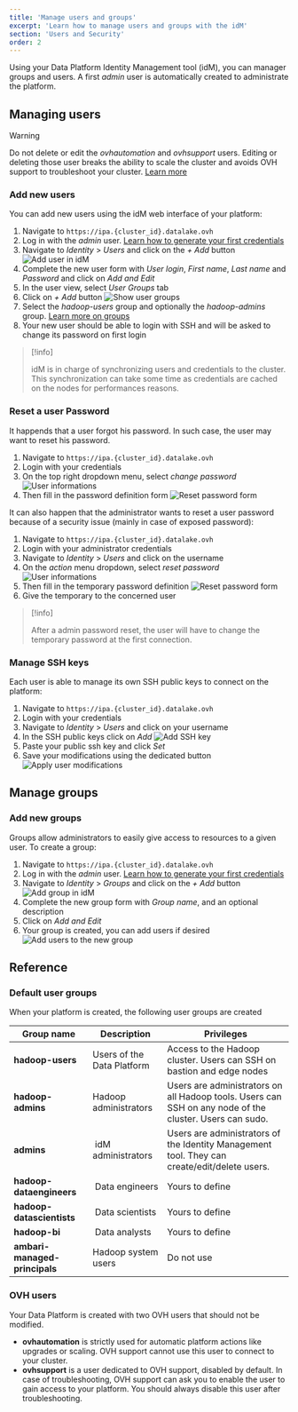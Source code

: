 ```yaml
---
title: 'Manage users and groups'
excerpt: 'Learn how to manage users and groups with the idM'
section: 'Users and Security'
order: 2
---
```


Using your Data Platform Identity Management tool (idM), you can manager groups and users. A first *admin* user is automatically created to administrate the platform.

## Managing users

> [!warning]
>
> Do not delete or edit the *ovhautomation* and *ovhsupport* users. Editing or deleting those user breaks the ability
to scale the cluster and avoids OVH support to troubleshoot your cluster. [Learn more](#ovh-users)
>

### Add new users

You can add new users using the idM web interface of your platform:

1. Navigate to `https://ipa.{cluster_id}.datalake.ovh`
2. Log in with the *admin* user. [Learn how to generate your first credentials](../retrieve-credentials/guide.en-gb.md)
3. Navigate to  *Identity* > *Users* and click on the *+ Add* button
![Add user in idM](images/idm-add-user.png)
4. Complete the new user form with *User login*, *First name*, *Last name* and *Password* and click on *Add and Edit*
5. In the user view, select *User Groups* tab
6. Click on *+ Add* button
![Show user groups](images/idm-user-group-tab.png)
7. Select the *hadoop-users* group and optionally the *hadoop-admins* group. [Learn more on groups](#default-user-groups)
8. Your new user should be able to login with SSH and will be asked to change its password on first login

> [!info]
>
> idM is in charge of synchronizing users and credentials to the cluster. This synchronization can take some time as
credentials are cached on the nodes for performances reasons.
>


### Reset a user Password
It happends that a user forgot his password. In such case, the user may want to reset his password.

1. Navigate to `https://ipa.{cluster_id}.datalake.ovh`
2. Login with your credentials
4. On the top right dropdown menu, select *change password*
![User informations](images/idm-self-password-reset.png)
5. Then fill in the password definition form
![Reset password form](images/idm-self-password-reset-form.png)

It can also happen that the administrator wants to reset a user password because of a security issue
(mainly in case of exposed password):

1. Navigate to `https://ipa.{cluster_id}.datalake.ovh`
2. Login with your administrator credentials
3. Navigate to  *Identity* > *Users* and click on the username
4. On the *action* menu dropdown, select *reset password*
![User informations](images/idm-user-password-reset.png)
5. Then fill in the temporary password definition
![Reset password form](images/idm-user-password-reset-form.png)
6. Give the temporary to the concerned user

> [!info]
>
> After a admin password reset, the user will have to change the temporary password at the first connection.
>

### Manage SSH keys
Each user is able to manage its own SSH public keys to connect on the platform:

1. Navigate to `https://ipa.{cluster_id}.datalake.ovh`
2. Login with your credentials
3. Navigate to  *Identity* > *Users* and click on your username
4. In the SSH public keys click on *Add*
![Add SSH key](images/idm-add-ssh-key.png)
5. Paste your public ssh key and click *Set*
6. Save your modifications using the dedicated button
![Apply user modifications](images/idm-user-save.png)

## Manage groups
### Add new groups
Groups allow administrators to easily give access to resources to a given user. To create a group:

1. Navigate to `https://ipa.{cluster_id}.datalake.ovh`
2. Log in with the *admin* user. [Learn how to generate your first credentials](../retrieve-credentials/guide.en-gb.md)
3. Navigate to  *Identity* > *Groups* and click on the *+ Add* button
![Add group in idM](images/idm-add-group.png)
4. Complete the new group form with *Group name*, and an optional description
5. Click on *Add and Edit*
6. Your group is created, you can add users if desired
![Add users to the new group](images/idm-edit-group.png)

## Reference
### Default user groups
When your platform is created, the following user groups are created

Group name                   | Description                                            | Privileges
-----------------------------|--------------------------------------------------------|----------------
**hadoop-users**             | Users of the Data Platform                             | Access to the Hadoop cluster. Users can SSH on bastion and edge nodes
**hadoop-admins**            | Hadoop administrators                                  | Users are administrators on all Hadoop tools. Users can SSH on any node of the cluster. Users can sudo.
**admins**                   | idM administrators                                     | Users are administrators of the Identity Management tool. They can create/edit/delete users.
**hadoop-dataengineers**     | Data engineers                                         | Yours to define
**hadoop-datascientists**    | Data scientists                                        | Yours to define
**hadoop-bi**                | Data analysts                                          | Yours to define
**ambari-managed-principals**| Hadoop system users                                    | Do not use


### OVH users
Your Data Platform is created with two OVH users that should not be modified.

- **ovhautomation** is strictly used for automatic platform actions like upgrades or scaling. OVH support cannot use this user to connect to your cluster.
- **ovhsupport** is a user dedicated to OVH support, disabled by default. In case of troubleshooting, OVH support can ask you to enable the user to gain access to your platform.
You should always disable this user after troubleshooting.

